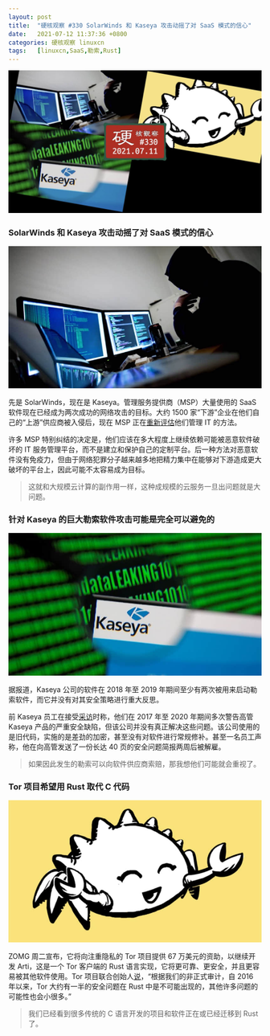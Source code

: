 ```yaml
---
layout: post
title:	"硬核观察 #330 SolarWinds 和 Kaseya 攻击动摇了对 SaaS 模式的信心"
date:	2021-07-12 11:37:36 +0800 
categories:	硬核观察 linuxcn 
tags:	[linuxcn,SaaS,勒索,Rust]
---
```



![](/Asserts/Images/album/202107/12/113623bdv33f5vlih99jp5.jpg)


### SolarWinds 和 Kaseya 攻击动摇了对 SaaS 模式的信心


![](/Asserts/Images/album/202107/12/113636lnxsxnaxa3uz75a0.jpg)


先是 SolarWinds，现在是 Kaseya。管理服务提供商（MSP）大量使用的 SaaS 软件现在已经成为两次成功的网络攻击的目标。大约 1500 家“下游”企业在他们自己的“上游”供应商被入侵后，现在 MSP 正在[重新评估](https://www.channelinsider.com/managed-services/kaseya-breach-shakes-faith-in-itsm-platforms/)他们管理 IT 的方法。


许多 MSP 特别纠结的决定是，他们应该在多大程度上继续依赖可能被恶意软件破坏的 IT 服务管理平台，而不是建立和保护自己的定制平台。后一种方法对恶意软件没有免疫力，但由于网络犯罪分子越来越多地把精力集中在能够对下游造成更大破坏的平台上，因此可能不太容易成为目标。



> 
> 这就和大规模云计算的副作用一样，这种成规模的云服务一旦出问题就是大问题。
> 
> 
> 


### 针对 Kaseya 的巨大勒索软件攻击可能是完全可以避免的


![](/Asserts/Images/album/202107/12/113653t7634zs7a3uqa7z3.jpg)


据报道，Kaseya 公司的软件在 2018 年至 2019 年期间至少有两次被用来启动勒索软件，而它并没有对其安全策略进行重大反思。


前 Kaseya 员工在接受[采访](https://www.bloomberg.com/news/articles/2021-07-10/kaseya-failed-to-address-security-before-hack-ex-employees-say)时称，他们在 2017 年至 2020 年期间多次警告高管 Kaseya 产品的严重安全缺陷，但该公司并没有真正解决这些问题。该公司使用的是旧代码，实施的是差劲的加密，甚至没有对软件进行常规修补。甚至一名员工声称，他在向高管发送了一份长达 40 页的安全问题简报两周后被解雇。



> 
> 如果因此发生的勒索可以向软件供应商索赔，那我想他们可能就会重视了。
> 
> 
> 


### Tor 项目希望用 Rust 取代 C 代码


![](/Asserts/Images/album/202107/12/113705b4tyejxxhzqgqvhh.jpg)


ZOMG 周二宣布，它将向注重隐私的 Tor 项目提供 67 万美元的资助，以继续开发 Arti，这是一个 Tor 客户端的 Rust 语言实现，它将更可靠、更安全，并且更容易被其他软件使用。Tor 项目联合创始人[说](https://sg.finance.yahoo.com/news/tor-project-receives-670k-zcash-123137966.html)，“根据我们的非正式审计，自 2016 年以来，Tor 大约有一半的安全问题在 Rust 中是不可能出现的，其他许多问题的可能性也会小很多。”



> 
> 我们已经看到很多传统的 C 语言开发的项目和软件正在或已经迁移到 Rust 了。
> 
> 
>
